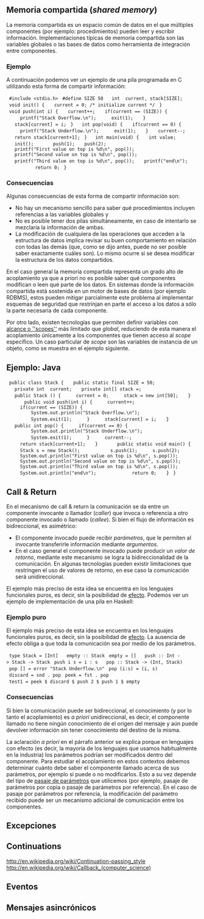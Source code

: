 Memoria compartida (*shared memory*)
------------------------------------

La memoria compartida es un espacio común de datos en el que múltiples componentes (por ejemplo: procedimientos) pueden leer y escribir información. Implementaciones típicas de memoria compartida son las variables globales o las bases de datos como herramienta de integración entre componentes.

### Ejemplo

A continuación podemos ver un ejemplo de una pila programada en C utilizando esta forma de compartir información:

` #include <stdio.h>`
` #define SIZE 50`
` `
` int  current, stack[SIZE];`
` `
` void init() {`
`   current = 0; /* initialize current */`
` }`
` `
` void push(int i) {`
`   current++;`
`   if(current == (SIZE)) {`
`     printf("Stack Overflow.\n");`
`     exit(1);`
`   }`
`   stack[current] = i;`
` }`
` `
` int pop(void) {`
`   if(current == 0) {`
`     printf("Stack Underflow.\n");`
`     exit(1);`
`   }`
`   current--;`
`   return stack[current+1];`
` }`
` `
` int main(void) {`
`   int value;`
`   init();`
`   `
`   push(1);`
`   push(2);`
`   printf("First value on top is %d\n", pop());`
`   printf("Second value on top is %d\n", pop());`
`   printf("Third value on top is %d\n", pop());`
`   printf("end\n");`
`       `
`   return 0;`
` }`

### Consecuencias

Algunas consecuencias de esta forma de compartir información son:

-   No hay un mecanismo sencillo para saber qué procedimientos incluyen referencias a las variables globales y
-   No es posible tener dos pilas simultáneamente, en caso de intentarlo se mezclaría la información de ambas.
-   La modificación de cualquiera de las operaciones que acceden a la estructura de datos implica revisar su buen comportamiento en relación con todas las demás (que, como se dijo antes, puede no ser posible saber exactamente cuáles son). Lo mismo ocurre si se desea modificar la estructura de los datos compartidos.

En el caso general la memoria compartida representa un grado alto de acoplamiento ya que a priori no es posible saber qué componentes modifican o leen qué parte de los datos. En sistemas donde la información compartida está sostenida en un motor de bases de datos (por ejemplo RDBMS), estos pueden mitigar parcialmente este problema al implementar esquemas de seguridad que restrinjan en parte el acceso a los datos a sólo la parte necesaria de cada componente.

Por otro lado, existen tecnologías que permiten definir variables con [alcance o ''scopes''](alcance-o---scopes--.md) más limitado que *global*, reduciendo de esta manera el acoplamiento únicamente a los componentes que tienen acceso al *scope* específico. Un caso particular de *scope* son las variables de instancia de un objeto, como se muestra en el ejemplo siguiente.

Ejemplo: Java
-------------

` public class Stack {`
`   public static final SIZE = 50;`
`   private int  current;`
`   private int[] stack =;`
`   `
`   public Stack () {`
`     current = 0;`
`     stack = new int[50];`
`   }`
`   `
`   public void push(int i) {`
`     current++;`
`     if(current == (SIZE)) {`
`         System.out.println("Stack Overflow.\n");`
`         System.exit(1);`
`     }`
`     stack[current] = i;`
`   }`
`   `
`   public int pop() {`
`     if(current == 0) {`
`         System.out.println("Stack Underflow.\n");`
`         System.exit(1);`
`     }`
`     current--;`
`     return stack[current+1];`
`   }`
`   `
`   public static void main() {`
`     Stack s = new Stack();`
`     `
`     s.push(1);`
`     s.push(2);`
`     System.out.println("First value on top is %d\n", s.pop());`
`     System.out.println("Second value on top is %d\n", s.pop());`
`     System.out.println("Third value on top is %d\n", s.pop());`
`     System.out.println("end\n");`
`       `
`     return 0;`
`   }`
` }`

Call & Return
-------------

En el mecanismo de call & return la comunicación se da entre un componente invocante o llamador (*caller*) que invoca o referencia a otro componente invocado o llamado (*callee*). Si bien el flujo de información es bidireccional, es asimétrico:

-   El componente invocado puede recibir *parámetros*, que le permiten al invocante transferirle información mediante *argumentos*.
-   En el caso general el componente invocado puede producir un *valor de retorno*, mediante este mecanismo se logra la bidireccionalidad de la comunicación. En algunas tecnologías pueden existir limitaciones que restringen el uso de valores de retorno, en ese caso la comunicación será unidireccional.

El ejemplo más preciso de esta idea se encuentra en los lenguajes funcionales puros, es decir, sin la posibilidad de [ efecto](transparencia-referencial--efecto-de-lado-y-asignacion-destructiva.md). Podemos ver un ejemplo de implementación de una pila en Haskell:

### Ejemplo puro

El ejemplo más preciso de esta idea se encuentra en los lenguajes funcionales puros, es decir, sin la posibilidad de [ efecto](transparencia-referencial--efecto-de-lado-y-asignacion-destructiva.md). La ausencia de efecto obliga a que toda la comunicación sea por medio de los parámetros.

` type Stack = [Int]`
` `
` empty :: Stack`
` empty = []`
` `
` push :: Int -> Stack -> Stack`
` push i s = i : s`
` `
` pop :: Stack -> (Int, Stack)`
` pop [] = error "Stack Underflow.\n"`
` pop (i:s) = (i, s)`
` `
` discard = snd . pop`
` peek = fst . pop`
` `
` test1 = peek $ discard $ push 2 $ push 1 $ empty`
` `

### Consecuencias

Si bien la comunicación puede ser bidireccional, el conocimiento (y por lo tanto el acoplamiento) es *a priori* unidireccional, es decir, el componente llamado no tiene ningún conocimiento de el origen del mensaje y aún puede devolver información sin tener conocimiento del destino de la misma.

La aclaración *a priori* en el párrafo anterior se explica porque en lenguajes con efecto (es decir, la mayoría de los lenguajes que usamos habitualmente en la industria) los parámetros podrían ser modificados dentro del componente. Para estudiar el acoplamiento en estos contextos debemos determinar cuánto debe saber el componente llamado acerca de sus parámetros, por ejemplo si puede o no modificarlos. Esto a su vez depende del tipo de [pasaje de parámetros](pasaje-de-parametros.md) que utilicemos (por ejemplo, pasaje de parámetros por copia o pasaje de parámetros por referencia). En el caso de pasaje por parámetros por referencia, la modificación del parámetro recibido puede ser un mecanismo adicional de comunicación entre los componentes.

Excepciones
-----------

Continuations
-------------

<http://en.wikipedia.org/wiki/Continuation-passing_style> <http://en.wikipedia.org/wiki/Callback_(computer_science)>

Eventos
-------

Mensajes asincrónicos
---------------------
